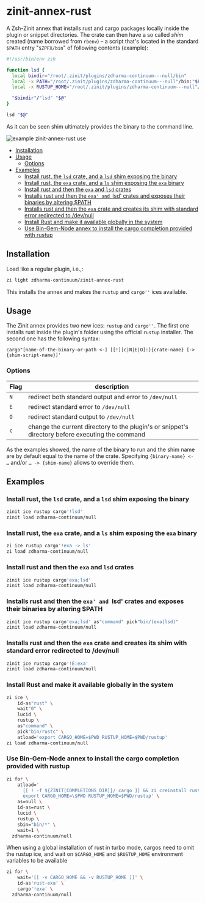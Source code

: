 # zinit-annex-rust<a name="zinit-annex-rust"></a>

A Zsh-Zinit annex that installs rust and cargo packages locally inside the plugin or snippet directories. The crate can
then have a so called *shim* created (name borrowed from `rbenv`) – a script that's located in the standard `$PATH`
entry "`$ZPFX/bin`" of following contents (example):

```zsh
#!/usr/bin/env zsh

function lsd {
  local bindir="/root/.zinit/plugins/zdharma-continuum---null/bin"
  local -x PATH="/root/.zinit/plugins/zdharma-continuum---null"/bin:"$PATH" # -x means export
  local -x RUSTUP_HOME="/root/.zinit/plugins/zdharma-continuum---null"/rustup CARGO_HOME="/root/.zinit/plugins/zdharma-continuum---null"

  "$bindir"/"lsd" "$@"
}

lsd "$@"
```

As it can be seen shim ultimately provides the binary to the command line.

![example zinit-annex-rust use](https://raw.githubusercontent.com/zdharma-continuum/zinit-annex-rust/master/images/z-a-rust.png)

<!-- mdformat-toc start --slug=github --maxlevel=6 --minlevel=2 -->

- [Installation](#installation)
- [Usage](#usage)
  - [Options](#options)
- [Examples](#examples)
  - [Install rust, the `lsd` crate, and a `lsd` shim exposing the binary](#install-rust-the-lsd-crate-and-a-lsd-shim-exposing-the-binary)
  - [Install rust, the `exa` crate, and a `ls` shim exposing the `exa` binary](#install-rust-the-exa-crate-and-a-ls-shim-exposing-the-exa-binary)
  - [Install rust and then the `exa` and `lsd` crates](#install-rust-and-then-the-exa-and-lsd-crates)
  - [Installs rust and then the `exa' and `lsd' crates and exposes their binaries by altering $PATH](#installs-rust-and-then-the-exa-and-lsd-crates-and-exposes-their-binaries-by-altering-path)
  - [Installs rust and then the `exa` crate and creates its shim with standard error redirected to /dev/null](#installs-rust-and-then-the-exa-crate-and-creates-its-shim-with-standard-error-redirected-to-devnull)
  - [Install Rust and make it available globally in the system](#install-rust-and-make-it-available-globally-in-the-system)
  - [Use Bin-Gem-Node annex to install the cargo completion provided with rustup](#use-bin-gem-node-annex-to-install-the-cargo-completion-provided-with-rustup)

<!-- mdformat-toc end -->

## Installation<a name="installation"></a>

Load like a regular plugin, i.e.,:

```zsh
zi light zdharma-continuum/zinit-annex-rust
```

This installs the annex and makes the `rustup` and `cargo''` ices available.

## Usage<a name="usage"></a>

The Zinit annex provides two new ices: `rustup` and `cargo''`. The first one installs rust inside the plugin's folder
using the official `rustup` installer. The second one has the following syntax:

`cargo"[name-of-the-binary-or-path <-] [[!][c|N|E|O]:]{crate-name} [-> {shim-script-name}]'`

### Options<a name="options"></a>

| Flag | description                                                                                       |
| ---- | ------------------------------------------------------------------------------------------------- |
| `N`  | redirect both standard output and error to `/dev/null`                                            |
| `E`  | redirect standard error to `/dev/null`                                                            |
| `O`  | redirect standard output to `/dev/null`                                                           |
| `c`  | change the current directory to the plugin's or snippet's directory before  executing the command |

As the examples showed, the name of the binary to run and the shim name are by default equal to the name of the crate.
Specifying `{binary-name} <- …` and/or `… -> {shim-name}` allows to override them.

## Examples<a name="examples"></a>

### Install rust, the `lsd` crate, and a `lsd` shim exposing the binary<a name="install-rust-the-lsd-crate-and-a-lsd-shim-exposing-the-binary"></a>

```zsh
zinit ice rustup cargo'!lsd'
zinit load zdharma-continuum/null
```

### Install rust, the `exa` crate, and a `ls` shim exposing the `exa` binary<a name="install-rust-the-exa-crate-and-a-ls-shim-exposing-the-exa-binary"></a>

```zsh
zi ice rustup cargo'!exa -> ls'
zi load zdharma-continuum/null
```

### Install rust and then the `exa` and `lsd` crates<a name="install-rust-and-then-the-exa-and-lsd-crates"></a>

```zsh
zinit ice rustup cargo'exa;lsd'
zinit load zdharma-continuum/null
```

### Installs rust and then the `exa' and `lsd' crates and exposes their binaries by altering $PATH<a name="installs-rust-and-then-the-exa-and-lsd-crates-and-exposes-their-binaries-by-altering-path"></a>

```zsh
zinit ice rustup cargo'exa;lsd' as"command" pick"bin/(exa|lsd)"
zinit load zdharma-continuum/null
```

### Installs rust and then the `exa` crate and creates its shim with standard error redirected to /dev/null<a name="installs-rust-and-then-the-exa-crate-and-creates-its-shim-with-standard-error-redirected-to-devnull"></a>

```zsh
zinit ice rustup cargo'!E:exa'
zinit load zdharma-continuum/null
```

### Install Rust and make it available globally in the system<a name="install-rust-and-make-it-available-globally-in-the-system"></a>

```zsh
zi ice \
    id-as"rust" \
    wait"0" \
    lucid \
    rustup \
    as"command" \
    pick"bin/rustc" \
    atload='export CARGO_HOME=$PWD RUSTUP_HOME=$PWD/rustup'
zi load zdharma-continuum/null
```

### Use Bin-Gem-Node annex to install the cargo completion provided with rustup<a name="use-bin-gem-node-annex-to-install-the-cargo-completion-provided-with-rustup"></a>

```zsh
zi for \
    atload='
      [[ ! -f ${ZINIT[COMPLETIONS_DIR]}/_cargo ]] && zi creinstall rust
      export CARGO_HOME=\$PWD RUSTUP_HOME=$PWD/rustup' \
    as=null \
    id-as=rust \
    lucid \
    rustup \
    sbin="bin/*" \
    wait=1 \
  zdharma-continuum/null
```

When using a global installation of rust in turbo mode, cargos need to omit the rustup ice, and wait on `$CARGO_HOME`
and `$RUSTUP_HOME` environment variables to be available

```zsh
zi for \
    wait='[[ -v CARGO_HOME && -v RUSTUP_HOME ]]' \
    id-as'rust-exa' \
    cargo'!exa' \
  zdharma-continuum/null
```

<!-- vim:set ft=markdown -->
